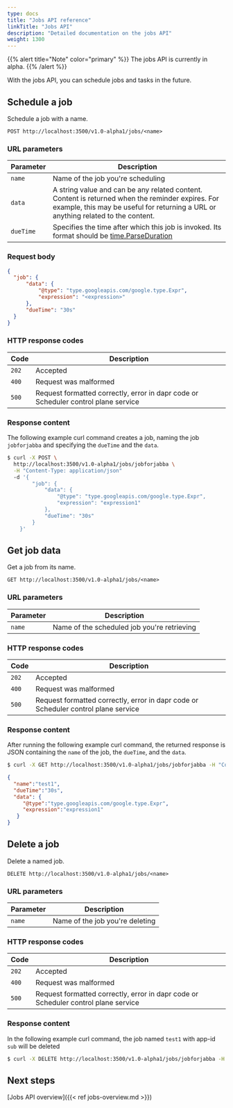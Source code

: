 ```yaml
---
type: docs
title: "Jobs API reference"
linkTitle: "Jobs API"
description: "Detailed documentation on the jobs API"
weight: 1300
---
```


{{% alert title="Note" color="primary" %}}
The jobs API is currently in alpha.
{{% /alert %}}

With the jobs API, you can schedule jobs and tasks in the future.

## Schedule a job

Schedule a job with a name.

```
POST http://localhost:3500/v1.0-alpha1/jobs/<name>
```

### URL parameters

Parameter | Description
--------- | -----------
`name` | Name of the job you're scheduling
`data` | A string value and can be any related content. Content is returned when the reminder expires. For example, this may be useful for returning a URL or anything related to the content.
`dueTime` | Specifies the time after which this job is invoked. Its format should be [time.ParseDuration](https://pkg.go.dev/time#ParseDuration)

### Request body

```json
{
  "job": {
      "data": {
          "@type": "type.googleapis.com/google.type.Expr",
          "expression": "<expression>"
      },
      "dueTime": "30s"
  }
}
```

### HTTP response codes

Code | Description
---- | -----------
`202`  | Accepted
`400`  | Request was malformed
`500`  | Request formatted correctly, error in dapr code or Scheduler control plane service

### Response content

The following example curl command creates a job, naming the job `jobforjabba` and specifying the `dueTime` and the `data`.

```bash
$ curl -X POST \
  http://localhost:3500/v1.0-alpha1/jobs/jobforjabba \
  -H "Content-Type: application/json" 
  -d '{
        "job": {
            "data": {
                "@type": "type.googleapis.com/google.type.Expr",
                "expression": "expression1"
            },
            "dueTime": "30s"
        }
    }'
```


## Get job data

Get a job from its name.

```
GET http://localhost:3500/v1.0-alpha1/jobs/<name>
```

### URL parameters

Parameter | Description
--------- | -----------
`name` | Name of the scheduled job you're retrieving

### HTTP response codes

Code | Description
---- | -----------
`202`  | Accepted
`400`  | Request was malformed
`500`  | Request formatted correctly, error in dapr code or Scheduler control plane service

### Response content

After running the following example curl command, the returned response is JSON containing the `name` of the job, the `dueTime`, and the `data`.

```bash
$ curl -X GET http://localhost:3500/v1.0-alpha1/jobs/jobforjabba -H "Content-Type: application/json" 
```

```json
{
  "name":"test1",
  "dueTime":"30s",
  "data": {
     "@type":"type.googleapis.com/google.type.Expr",
     "expression":"expression1"
   }
}                                    
```
## Delete a job

Delete a named job.

```
DELETE http://localhost:3500/v1.0-alpha1/jobs/<name> 
```

### URL parameters

Parameter | Description
--------- | -----------
`name` | Name of the job you're deleting

### HTTP response codes

Code | Description
---- | -----------
`202`  | Accepted
`400`  | Request was malformed
`500`  | Request formatted correctly, error in dapr code or Scheduler control plane service

### Response content

In the following example curl command, the job named `test1` with app-id `sub` will be deleted

```bash
$ curl -X DELETE http://localhost:3500/v1.0-alpha1/jobs/jobforjabba -H "Content-Type: application/json" 
```


## Next steps

[Jobs API overview]({{< ref jobs-overview.md >}})

